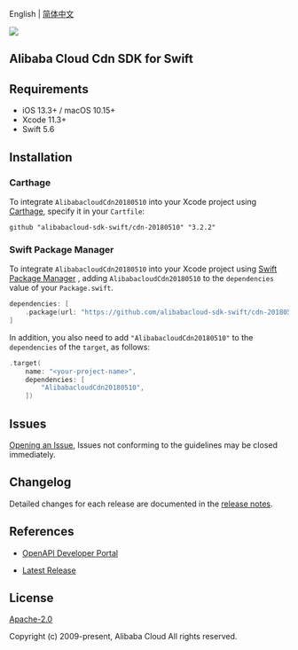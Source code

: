 English | [简体中文](README-CN.md)

![](https://aliyunsdk-pages.alicdn.com/icons/AlibabaCloud.svg)

## Alibaba Cloud Cdn SDK for Swift

## Requirements

- iOS 13.3+ / macOS 10.15+
- Xcode 11.3+
- Swift 5.6

## Installation

### Carthage

To integrate `AlibabacloudCdn20180510` into your Xcode project using [Carthage](https://github.com/Carthage/Carthage), specify it in your `Cartfile`:

```ogdl
github "alibabacloud-sdk-swift/cdn-20180510" "3.2.2"
```

### Swift Package Manager

To integrate `AlibabacloudCdn20180510` into your Xcode project using [Swift Package Manager](https://swift.org/package-manager/) , adding `AlibabacloudCdn20180510` to the `dependencies` value of your `Package.swift`.

```swift
dependencies: [
    .package(url: "https://github.com/alibabacloud-sdk-swift/cdn-20180510.git", from: "3.2.2")
]
```

In addition, you also need to add `"AlibabacloudCdn20180510"` to the `dependencies` of the `target`, as follows:

```swift
.target(
    name: "<your-project-name>",
    dependencies: [
        "AlibabacloudCdn20180510",
    ])
```

## Issues

[Opening an Issue](https://github.com/alibabacloud-sdk-swift/cdn-20180510/issues/new), Issues not conforming to the guidelines may be closed immediately.

## Changelog

Detailed changes for each release are documented in the [release notes](./ChangeLog.txt).

## References

* [OpenAPI Developer Portal](https://next.api.alibabacloud.com/home)
- [Latest Release](https://github.com/alibabacloud-sdk-swift/cdn-20180510)

## License

[Apache-2.0](http://www.apache.org/licenses/LICENSE-2.0)

Copyright (c) 2009-present, Alibaba Cloud All rights reserved.
